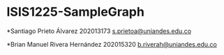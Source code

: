 # ISIS1225-SampleGraph
*Santiago Prieto Álvarez 202013173 s.prietoa@uniandes.edu.co 

*Brian Manuel Rivera Hernández 202015320  b.riverah@uniandes.edu.co
